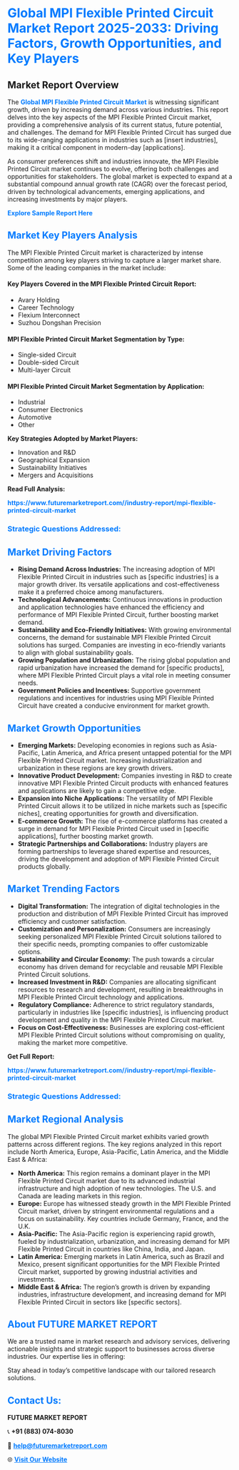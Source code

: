 <h1 style="color: #007BFF;">Global MPI Flexible Printed Circuit Market Report 2025-2033: Driving Factors, Growth Opportunities, and Key Players</h1>

<section id="overview">
<h2>Market Report Overview</h2>
<p>The <a href="https://www.futuremarketreport.com//industry-report/mpi-flexible-printed-circuit-market" style="color: #007BFF; text-decoration: none;"><strong>Global MPI Flexible Printed Circuit Market</strong></a> is witnessing significant growth, driven by increasing demand across various industries. This report delves into the key aspects of the MPI Flexible Printed Circuit market, providing a comprehensive analysis of its current status, future potential, and challenges. The demand for MPI Flexible Printed Circuit has surged due to its wide-ranging applications in industries such as [insert industries], making it a critical component in modern-day [applications].</p>
<p>As consumer preferences shift and industries innovate, the MPI Flexible Printed Circuit market continues to evolve, offering both challenges and opportunities for stakeholders. The global market is expected to expand at a substantial compound annual growth rate (CAGR) over the forecast period, driven by technological advancements, emerging applications, and increasing investments by major players.</p>
</section>

<section id="overview">
<p><a href="https://www.futuremarketreport.com//request-sample/reportId=76817" style="color: #007BFF; text-decoration: none;"><strong>Explore Sample Report Here</strong></a></p>
</section>

<section id="key-players">
<h2 style="color: #007BFF;">Market Key Players Analysis</h2>
<p>The MPI Flexible Printed Circuit market is characterized by intense competition among key players striving to capture a larger market share. Some of the leading companies in the market include:</p>
<h4>Key Players Covered in the MPI Flexible Printed Circuit Report:</h4>
<ul><li>Avary Holding</li><li>Career Technology</li><li>Flexium Interconnect</li><li>Suzhou Dongshan Precision</li></ul>
<h4>MPI Flexible Printed Circuit Market Segmentation by Type:</h4>
<ul><li>Single-sided Circuit</li><li>Double-sided Circuit</li><li>Multi-layer Circuit</li></ul>

<h4>MPI Flexible Printed Circuit Market Segmentation by Application:</h4>
<ul><li>Industrial</li><li>Consumer Electronics</li><li>Automotive</li><li>Other</li></ul>
<p><strong>Key Strategies Adopted by Market Players:</strong></p>
<ul>
<li>Innovation and R&D</li>
<li>Geographical Expansion</li>
<li>Sustainability Initiatives</li>
<li>Mergers and Acquisitions</li>
</ul>
</section>

<section>
<p><strong>Read Full Analysis: </strong></p><a href="https://www.futuremarketreport.com//industry-report/mpi-flexible-printed-circuit-market" style="color: #007BFF; text-decoration: none;"><strong>https://www.futuremarketreport.com//industry-report/mpi-flexible-printed-circuit-market</strong></a>
<h3 style="color: #007BFF;">Strategic Questions Addressed:</h3>
</section>

<section id="driving-factors">
<h2 style="color: #007BFF;">Market Driving Factors</h2>
<ul>
<li><strong>Rising Demand Across Industries:</strong> The increasing adoption of MPI Flexible Printed Circuit in industries such as [specific industries] is a major growth driver. Its versatile applications and cost-effectiveness make it a preferred choice among manufacturers.</li>
<li><strong>Technological Advancements:</strong> Continuous innovations in production and application technologies have enhanced the efficiency and performance of MPI Flexible Printed Circuit, further boosting market demand.</li>
<li><strong>Sustainability and Eco-Friendly Initiatives:</strong> With growing environmental concerns, the demand for sustainable MPI Flexible Printed Circuit solutions has surged. Companies are investing in eco-friendly variants to align with global sustainability goals.</li>
<li><strong>Growing Population and Urbanization:</strong> The rising global population and rapid urbanization have increased the demand for [specific products], where MPI Flexible Printed Circuit plays a vital role in meeting consumer needs.</li>
<li><strong>Government Policies and Incentives:</strong> Supportive government regulations and incentives for industries using MPI Flexible Printed Circuit have created a conducive environment for market growth.</li>
</ul>
</section>

<section id="growth-opportunities">
<h2 style="color: #007BFF;">Market Growth Opportunities</h2>
<ul>
<li><strong>Emerging Markets:</strong> Developing economies in regions such as Asia-Pacific, Latin America, and Africa present untapped potential for the MPI Flexible Printed Circuit market. Increasing industrialization and urbanization in these regions are key growth drivers.</li>
<li><strong>Innovative Product Development:</strong> Companies investing in R&D to create innovative MPI Flexible Printed Circuit products with enhanced features and applications are likely to gain a competitive edge.</li>
<li><strong>Expansion into Niche Applications:</strong> The versatility of MPI Flexible Printed Circuit allows it to be utilized in niche markets such as [specific niches], creating opportunities for growth and diversification.</li>
<li><strong>E-commerce Growth:</strong> The rise of e-commerce platforms has created a surge in demand for MPI Flexible Printed Circuit used in [specific applications], further boosting market growth.</li>
<li><strong>Strategic Partnerships and Collaborations:</strong> Industry players are forming partnerships to leverage shared expertise and resources, driving the development and adoption of MPI Flexible Printed Circuit products globally.</li>
</ul>
</section>

<section id="trending-factors">
<h2 style="color: #007BFF;">Market Trending Factors</h2>
<ul>
<li><strong>Digital Transformation:</strong> The integration of digital technologies in the production and distribution of MPI Flexible Printed Circuit has improved efficiency and customer satisfaction.</li>
<li><strong>Customization and Personalization:</strong> Consumers are increasingly seeking personalized MPI Flexible Printed Circuit solutions tailored to their specific needs, prompting companies to offer customizable options.</li>
<li><strong>Sustainability and Circular Economy:</strong> The push towards a circular economy has driven demand for recyclable and reusable MPI Flexible Printed Circuit solutions.</li>
<li><strong>Increased Investment in R&D:</strong> Companies are allocating significant resources to research and development, resulting in breakthroughs in MPI Flexible Printed Circuit technology and applications.</li>
<li><strong>Regulatory Compliance:</strong> Adherence to strict regulatory standards, particularly in industries like [specific industries], is influencing product development and quality in the MPI Flexible Printed Circuit market.</li>
<li><strong>Focus on Cost-Effectiveness:</strong> Businesses are exploring cost-efficient MPI Flexible Printed Circuit solutions without compromising on quality, making the market more competitive.</li>
</ul>
</section>

<section>
<p><strong>Get Full Report: </strong></p><a href="https://www.futuremarketreport.com//industry-report/mpi-flexible-printed-circuit-market" style="color: #007BFF; text-decoration: none;"><strong>https://www.futuremarketreport.com//industry-report/mpi-flexible-printed-circuit-market</strong></a>
<h3 style="color: #007BFF;">Strategic Questions Addressed:</h3>
</section>


<section id="regional-analysis">
<h2 style="color: #007BFF;">Market Regional Analysis</h2>
<p>The global MPI Flexible Printed Circuit market exhibits varied growth patterns across different regions. The key regions analyzed in this report include North America, Europe, Asia-Pacific, Latin America, and the Middle East & Africa:</p>
<ul>
<li><strong>North America:</strong> This region remains a dominant player in the MPI Flexible Printed Circuit market due to its advanced industrial infrastructure and high adoption of new technologies. The U.S. and Canada are leading markets in this region.</li>
<li><strong>Europe:</strong> Europe has witnessed steady growth in the MPI Flexible Printed Circuit market, driven by stringent environmental regulations and a focus on sustainability. Key countries include Germany, France, and the U.K.</li>
<li><strong>Asia-Pacific:</strong> The Asia-Pacific region is experiencing rapid growth, fueled by industrialization, urbanization, and increasing demand for MPI Flexible Printed Circuit in countries like China, India, and Japan.</li>
<li><strong>Latin America:</strong> Emerging markets in Latin America, such as Brazil and Mexico, present significant opportunities for the MPI Flexible Printed Circuit market, supported by growing industrial activities and investments.</li>
<li><strong>Middle East & Africa:</strong> The region’s growth is driven by expanding industries, infrastructure development, and increasing demand for MPI Flexible Printed Circuit in sectors like [specific sectors].</li>
</ul>
</section>

<footer>
<h2 style="color: #007BFF;">About FUTURE MARKET REPORT</h2>
<p>We are a trusted name in market research and advisory services, delivering actionable insights and strategic support to businesses across diverse industries. Our expertise lies in offering:</p>

<p>Stay ahead in today’s competitive landscape with our tailored research solutions.</p>

<h2 style="color: #007BFF;">Contact Us:</h2>
<p><strong>FUTURE MARKET REPORT</strong></p>
<p>📞 <strong>+91 (883) 074-8030</strong></p>
<p>📧 <strong><a href="mailto:help@futuremarketreport.com" style="color: #007BFF;">help@futuremarketreport.com</a></strong></p>
<p>🌐 <strong><a href="https://www.futuremarketreport.com/" style="color: #007BFF;">Visit Our Website</a></strong></p>
</footer>